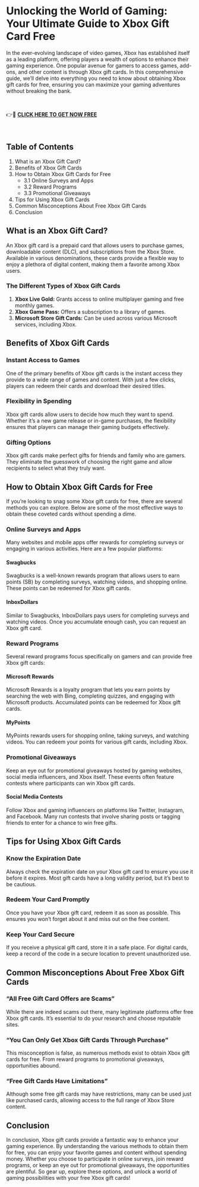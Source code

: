 # Unlocking the World of Gaming: Your Ultimate Guide to Xbox Gift Card Free
In the ever-evolving landscape of video games, Xbox has established itself as a leading platform, offering players a wealth of options to enhance their gaming experience. One popular avenue for gamers to access games, add-ons, and other content is through Xbox gift cards. In this comprehensive guide, we’ll delve into everything you need to know about obtaining Xbox gift cards for free, ensuring you can maximize your gaming adventures without breaking the bank.

&nbsp;

👉🎁 <a href="https://todaylink.site/xbox/"><strong>CLICK HERE TO GET NOW FREE</strong></a>

&nbsp;
<h2>Table of Contents</h2>
<ol>
 	<li>What is an Xbox Gift Card?</li>
 	<li>Benefits of Xbox Gift Cards</li>
 	<li>How to Obtain Xbox Gift Cards for Free
<ul>
 	<li>3.1 Online Surveys and Apps</li>
 	<li>3.2 Reward Programs</li>
 	<li>3.3 Promotional Giveaways</li>
</ul>
</li>
 	<li>Tips for Using Xbox Gift Cards</li>
 	<li>Common Misconceptions About Free Xbox Gift Cards</li>
 	<li>Conclusion</li>
</ol>
<h2>What is an Xbox Gift Card?</h2>
An Xbox gift card is a prepaid card that allows users to purchase games, downloadable content (DLC), and subscriptions from the Xbox Store. Available in various denominations, these cards provide a flexible way to enjoy a plethora of digital content, making them a favorite among Xbox users.
<h3>The Different Types of Xbox Gift Cards</h3>
<ol>
 	<li><strong>Xbox Live Gold:</strong> Grants access to online multiplayer gaming and free monthly games.</li>
 	<li><strong>Xbox Game Pass:</strong> Offers a subscription to a library of games.</li>
 	<li><strong>Microsoft Store Gift Cards:</strong> Can be used across various Microsoft services, including Xbox.</li>
</ol>
<h2>Benefits of Xbox Gift Cards</h2>
<h3>Instant Access to Games</h3>
One of the primary benefits of Xbox gift cards is the instant access they provide to a wide range of games and content. With just a few clicks, players can redeem their cards and download their desired titles.
<h3>Flexibility in Spending</h3>
Xbox gift cards allow users to decide how much they want to spend. Whether it’s a new game release or in-game purchases, the flexibility ensures that players can manage their gaming budgets effectively.
<h3>Gifting Options</h3>
Xbox gift cards make perfect gifts for friends and family who are gamers. They eliminate the guesswork of choosing the right game and allow recipients to select what they truly want.
<h2>How to Obtain Xbox Gift Cards for Free</h2>
If you’re looking to snag some Xbox gift cards for free, there are several methods you can explore. Below are some of the most effective ways to obtain these coveted cards without spending a dime.
<h3>Online Surveys and Apps</h3>
Many websites and mobile apps offer rewards for completing surveys or engaging in various activities. Here are a few popular platforms:
<h4>Swagbucks</h4>
Swagbucks is a well-known rewards program that allows users to earn points (SB) by completing surveys, watching videos, and shopping online. These points can be redeemed for Xbox gift cards.
<h4>InboxDollars</h4>
Similar to Swagbucks, InboxDollars pays users for completing surveys and watching videos. Once you accumulate enough cash, you can request an Xbox gift card.
<h3>Reward Programs</h3>
Several reward programs focus specifically on gamers and can provide free Xbox gift cards:
<h4>Microsoft Rewards</h4>
Microsoft Rewards is a loyalty program that lets you earn points by searching the web with Bing, completing quizzes, and engaging with Microsoft products. Accumulated points can be redeemed for Xbox gift cards.
<h4>MyPoints</h4>
MyPoints rewards users for shopping online, taking surveys, and watching videos. You can redeem your points for various gift cards, including Xbox.
<h3>Promotional Giveaways</h3>
Keep an eye out for promotional giveaways hosted by gaming websites, social media influencers, and Xbox itself. These events often feature contests where participants can win Xbox gift cards.
<h4>Social Media Contests</h4>
Follow Xbox and gaming influencers on platforms like Twitter, Instagram, and Facebook. Many run contests that involve sharing posts or tagging friends to enter for a chance to win free gifts.
<h2>Tips for Using Xbox Gift Cards</h2>
<h3>Know the Expiration Date</h3>
Always check the expiration date on your Xbox gift card to ensure you use it before it expires. Most gift cards have a long validity period, but it’s best to be cautious.
<h3>Redeem Your Card Promptly</h3>
Once you have your Xbox gift card, redeem it as soon as possible. This ensures you won’t forget about it and miss out on the free content.
<h3>Keep Your Card Secure</h3>
If you receive a physical gift card, store it in a safe place. For digital cards, keep a record of the code in a secure location to prevent unauthorized use.
<h2>Common Misconceptions About Free Xbox Gift Cards</h2>
<h3>“All Free Gift Card Offers are Scams”</h3>
While there are indeed scams out there, many legitimate platforms offer free Xbox gift cards. It’s essential to do your research and choose reputable sites.
<h3>“You Can Only Get Xbox Gift Cards Through Purchase”</h3>
This misconception is false, as numerous methods exist to obtain Xbox gift cards for free. From reward programs to promotional giveaways, opportunities abound.
<h3>“Free Gift Cards Have Limitations”</h3>
Although some free gift cards may have restrictions, many can be used just like purchased cards, allowing access to the full range of Xbox Store content.
<h2>Conclusion</h2>
In conclusion, Xbox gift cards provide a fantastic way to enhance your gaming experience. By understanding the various methods to obtain them for free, you can enjoy your favorite games and content without spending money. Whether you choose to participate in online surveys, join reward programs, or keep an eye out for promotional giveaways, the opportunities are plentiful. So gear up, explore these options, and unlock a world of gaming possibilities with your free Xbox gift cards!
